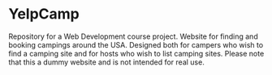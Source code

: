 # YelpCamp
Repository for a Web Development course project.
Website for finding and booking campings around the USA. Designed both for campers who wish to find a camping site and for hosts who wish to list camping sites. Please note that this a dummy website and is not intended for real use.
